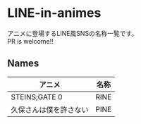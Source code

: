 # LINE-in-animes
アニメに登場するLINE風SNSの名称一覧です。    
PR is welcome!!

## Names
|アニメ|名称|
|---|---|
|STEINS;GATE 0|RINE|
|久保さんは僕を許さない|PINE|
